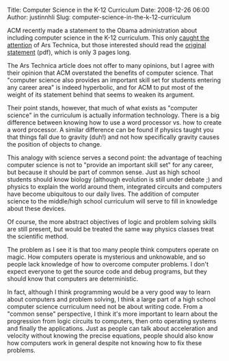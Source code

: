 Title: Computer Science in the K-12 Curriculum
Date: 2008-12-26 06:00
Author: justinnhli
Slug: computer-science-in-the-k-12-curriculum

ACM recently made a statement to the Obama administration about
including computer science in the K-12 curriculum. This only [caught the
attention](http://arstechnica.com/news.ars/post/20081224-acm-wants-computer-science-in-on-obamas-k-12-education-plan.html)
of Ars Technica, but those interested should read the [original
statement](http://www.acm.org/public-policy/ACM_CS_ED_Transition_Final.pdf)
(pdf), which is only 3 pages long.

The Ars Technica article does not offer to many opinions, but I agree
with their opinion that ACM overstated the benefits of computer science.
That "computer science also provides an important skill set for students
entering any career area" is indeed hyperbolic, and for ACM to put most
of the weight of its statement behind that seems to weaken its argument.

Their point stands, however, that much of what exists as "computer
science" in the curriculum is actually information technology. There is
a big difference between knowing how to use a word processor vs. how to
create a word processor. A similar difference can be found if physics
taught you that things fall due to gravity (duh!) and not how
specifically gravity causes the position of objects to change.

This analogy with science serves a second point: the advantage of
teaching computer science is not to "provide an important skill set" for
any career, but because it should be part of common sense. Just as high
school students should know biology (although evolution is still under
debate ;) and physics to explain the world around them, integrated
circuits and computers have become ubiquitous to our daily lives. The
addition of computer science to the middle/high school curriculum will
serve to fill in knowledge about these devices.

Of course, the more abstract objectives of logic and problem solving
skills are still present, but would be treated the same way physics
classes treat the scientific method.

The problem as I see it is that too many people think computers operate
on magic. How computers operate is mysterious and unknowable, and so
people lack knowledge of how to overcome computer problems. I don't
expect everyone to get the source code and debug programs, but they
should know that computers are deterministic.

In fact, although I think programming would be a very good way to learn
about computers and problem solving, I think a large part of a high
school computer science curriculum need not be about writing code. From
a "common sense" perspective, I think it's more important to learn about
the progression from logic circuits to computers, then onto operating
systems and finally the applications. Just as people can talk about
acceleration and velocity without knowing the precise equations, people
should also know how computers work in general despite not knowing how
to fix these problems.

